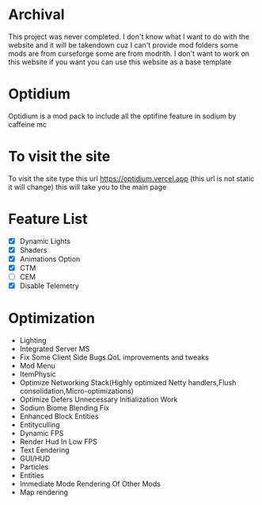 # Archival
This project was never completed. I don't know what I want to do with the website and it will be takendown cuz I can't provide mod folders some mods are from curseforge some are from modrith. I don't want to work on this website if you want you can use this website as a base template
# Optidium
Optidium is a mod pack to include all the optifine feature in sodium by caffeine mc
# To visit the site
To visit the site type this url https://optidium.vercel.app (this url is not static it will change) this will take you to the main page
# Feature List 
- [x] Dynamic Lights
- [x] Shaders
- [x] Animations Option
- [x] CTM
- [ ] CEM
- [x] Disable Telemetry
# Optimization
- Lighting
- Integrated Server MS
- Fix Some Client Side Bugs.QoL improvements and tweaks
- Mod Menu
- ItemPhysic
- Optimize Networking Stack(Highly optimized Netty handlers,Flush consolidation,Micro-optimizations)
- Optimize Defers Unnecessary Initialization Work
- Sodium Biome Blending Fix
- Enhanced Block Entities
- Entityculling
- Dynamic FPS
- Render Hud In Low FPS
- Text Eendering
- GUI/HUD
- Particles
- Entities
- Immediate Mode Rendering Of Other Mods
- Map rendering

